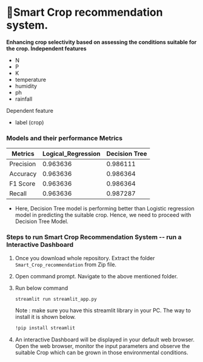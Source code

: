 # **🌱Smart Crop recommendation system.**
 
 **Enhancing crop selectivity based on assessing the conditions suitable for the crop. 
Independent features**
- N
- P
- K
- temperature
- humidity
- ph
- rainfall

Dependent feature
- label (crop)
### Models and their performance Metrics
| Metrics  | Logical_Regression | Decision Tree |
|----------|--------------------|---------------|
| Precision | 0.963636 |0.986111 |
| Accuracy | 0.963636 |0.986364 |
| F1 Score | 0.963636  |0.986364 |
| Recall   |0.963636  |0.987287 |

+ Here, Decision Tree model is performing better than Logistic regression model in predicting the suitable crop. Hence, we need to proceed with Decision Tree Model.

### **Steps to run Smart Crop Recommendation System -- run a Interactive Dashboard**

1. Once you download whole repository. Extract the folder `Smart_Crop_recommendation` from Zip file.

2. Open command prompt. Navigate to the above mentioned folder.

3. Run below command
   ``` bash
   streamlit run streamlit_app.py
   ```
   Note : make sure you have this streamlit library in your PC. The way to install it is shown below.
   ``` bash
   !pip install streamlit
   ```
4. An interactive Dashboard will be displayed in your default web browser. Open the web browser, monitor the input parameters and observe the suitable Crop which can be grown in those environmental conditions. 
